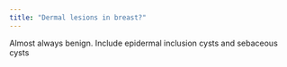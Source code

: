 ```yaml
---
title: "Dermal lesions in breast?"
---
```

Almost always benign. Include epidermal inclusion cysts and sebaceous cysts

